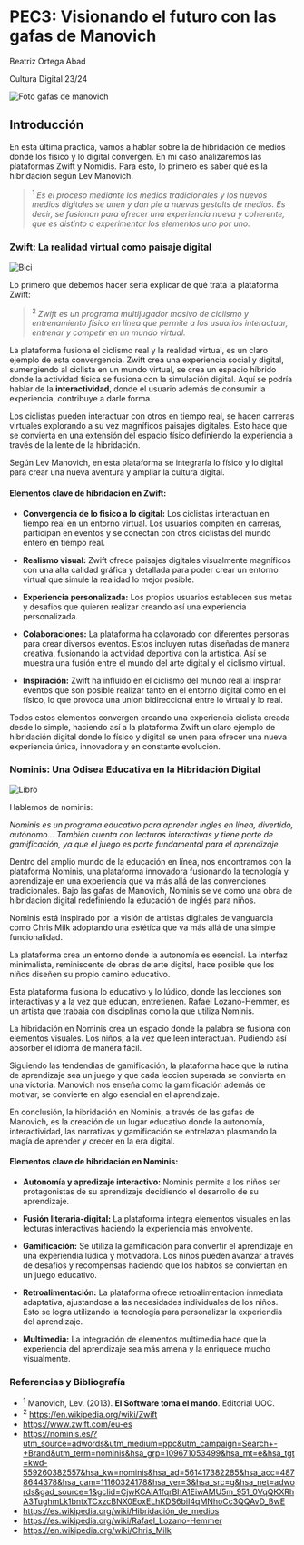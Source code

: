 # PEC3: Visionando el futuro con las gafas de Manovich 

Beatriz Ortega Abad

Cultura Digital 23/24


![Foto gafas de manovich](https://img.freepik.com/foto-gratis/lente-anteojos-refleja-moda-ilustracion-tecnologia-moderna-generada-ia_188544-19654.jpg?w=2000&t=st=1702832735~exp=1702833335~hmac=1f4fc66e18ca6f7ef5a6ededb2bea80e05a5fc099bd554b9f7f8c60a391774f4)

## Introducción 

En esta última practica, vamos a hablar sobre la de hibridación de medios donde los fisico y lo digital convergen. En mi caso analizaremos las plataformas Zwift y Nomidis.
Para esto, lo primero es saber qué es la hibridación según Lev Manovich. 
> <sup>1 </sup> *Es el proceso mediante los medios tradicionales y los nuevos medios digitales se unen y dan pie a nuevas gestalts de medios. Es decir, se fusionan para ofrecer una experiencia nueva y coherente, que es distinto a experimentar los elementos uno por uno.*


### Zwift: La realidad virtual como paisaje digital

![Bici](https://img.freepik.com/foto-gratis/mujer-ciclista-profesional_23-2149703297.jpg?w=2000&t=st=1702837231~exp=1702837831~hmac=99778b4a0ae2b23639c90e8f1b400d1ce071c87590e5d2a5ee7cf5099e0153d5)


Lo primero que debemos hacer sería explicar de qué trata la plataforma Zwift:

> <sup>2 </sup> *Zwift es un programa multijugador masivo de ciclismo y entrenamiento físico en línea que permite a los usuarios interactuar, entrenar y competir en un mundo virtual.*

La plataforma fusiona el ciclismo real y la realidad virtual, es un claro ejemplo de esta convergencia.
Zwift crea una experiencia social y digital, sumergiendo al ciclista en un mundo virtual, se crea un espacio híbrido donde la actividad física se fusiona con la simulación digital. Aquí se podría hablar de la **interactividad**, donde el usuario además de consumir la experiencia, contribuye a darle forma.

Los ciclistas pueden interactuar con otros en tiempo real, se hacen carreras virtuales explorando a su vez magníficos paisajes digitales. Esto hace que se convierta en una extensión del espacio físico definiendo la experiencia a través de la lente de la hibridación.

Según Lev Manovich, en esta plataforma se integraría lo físico y lo digital para crear una nueva aventura y ampliar la cultura digital.

#### Elementos clave de hibridación en Zwift: 
+ **Convergencia de lo fisico a lo digital:**
  Los ciclistas interactuan en tiempo real en un entorno virtual.
  Los usuarios compiten en carreras, participan en eventos y se conectan con otros ciclistas del mundo entero en tiempo real.
  
+ **Realismo visual:**
  Zwift ofrece paisajes digitales visualmente magníficos con una alta calidad gráfica y detallada para poder crear un entorno virtual que simule la realidad lo mejor posible.

+ **Experiencia personalizada:**
  Los propios usuarios establecen sus metas y desafios que quieren realizar creando así una experiencia personalizada.

+ **Colaboraciones:**
  La plataforma ha colavorado con diferentes personas para crear diversos eventos. Estos incluyen rutas diseñadas de manera creativa, fusionando la actividad deportiva con la artística. Así se muestra una fusión entre el mundo del arte digital y el ciclismo virtual.

+ **Inspiración:**
  Zwift ha influido en el ciclismo del mundo real al inspirar eventos que son posible realizar tanto en el entorno digital como en el físico, lo que provoca una union bidireccional entre lo virtual y lo real.


Todos estos elementos convergen creando una experiencia ciclista creada desde lo simple, haciendo así a la plataforma Zwift un claro ejemplo de hibridación digital donde lo físico y digital se unen para ofrecer una nueva experiencia única, innovadora y en constante evolución.

### Nominis: Una Odisea Educativa en la Hibridación Digital

![Libro](https://img.freepik.com/foto-gratis/libro-abierto-escena-cuento-hadas_52683-107842.jpg?w=2000&t=st=1702924045~exp=1702924645~hmac=26a87789e97ee5d6964067b7646f0ffa43523cde4a2e204a27847f41aa2f2445)

Hablemos de nominis:

*Nominis es un programa educativo para aprender ingles en línea, divertido, autónomo... También cuenta con lecturas interactivas y tiene parte de gamificación, ya que el juego es parte fundamental para el aprendizaje.*

Dentro del amplio mundo de la educación en línea, nos encontramos con la plataforma Nominis, una plataforma innovadora fusionando la tecnología y aprendizaje en una experiencia que va más allá de las convenciones tradicionales. Bajo las gafas de Manovich, Nominis se ve como una obra de hibridacion digital redefiniendo la educación de inglés para niños.

Nominis está inspirado por la visión de artistas digitales de vanguarcia como Chris Milk adoptando una estética que va más allá de una simple funcionalidad.

La plataforma crea un entorno donde la autonomía es esencial. La interfaz minimalista, reminiscente de obras de arte digitsl, hace posible que los niños diseñen su propio camino educativo.

Esta plataforma fusiona lo educativo y lo lúdico, donde las lecciones son interactivas y a la vez que educan, entretienen. Rafael Lozano-Hemmer, es un artista que trabaja con disciplinas como la que utiliza Nominis.

La hibridación en Nominis crea un espacio donde la palabra se fusiona con elementos visuales. Los niños, a la vez que leen interactuan. Pudiendo así absorber el idioma de manera fácil. 

Siguiendo las tendendias de gamificación, la plataforma hace que la rutina de aprendizaje sea un juego y que cada leccion superada se convierta en una victoria. Manovich nos enseña como la gamificación además de motivar, se convierte en algo esencial en el aprendizaje.

En conclusión, la hibridación en Nominis, a través de las gafas de Manovich, es la creación de un lugar educativo donde la autonomía, interactividad, las narrativas y gamificación se entrelazan plasmando la magía de aprender y crecer en la era digital.

#### Elementos clave de hibridación en Nominis:

+ **Autonomía y apredizaje interactivo:**
  Nominis permite a los niños ser protagonistas de su aprendizaje decidiendo el desarrollo de su aprendizaje.

+ **Fusión literaria-digital:**
  La plataforma integra elementos visuales en las lecturas interactivas haciendo la experiencia más envolvente.
  
+ **Gamificación:**
  Se utiliza la gamificación para convertir el aprendizaje en una experiendia lúdica y motivadora. Los niños pueden avanzar a través de desafios y recompensas haciendo que los habitos se conviertan en un juego educativo.
  
+ **Retroalimentación:**
  La plataforma ofrece retroalimentacion inmediata adaptativa, ajustandose a las necesidades individuales de los niños. Esto se logra utilizando la tecnología para personalizar la experiendia del aprendizaje.
  
+ **Multimedia:**
  La integración de elementos multimedia hace que la experiencia del aprendizaje sea más amena y la enriquece mucho visualmente.



### Referencias y Bibliografía

* <sup>1</sup> Manovich, Lev. (2013). **El Software toma el mando**. Editorial UOC.
* <sup>2</sup> https://en.wikipedia.org/wiki/Zwift
* https://www.zwift.com/eu-es
* https://nominis.es/?utm_source=adwords&utm_medium=ppc&utm_campaign=Search+-+Brand&utm_term=nominis&hsa_grp=109671053499&hsa_mt=e&hsa_tgt=kwd-559260382557&hsa_kw=nominis&hsa_ad=561417382285&hsa_acc=4878644378&hsa_cam=11160324178&hsa_ver=3&hsa_src=g&hsa_net=adwords&gad_source=1&gclid=CjwKCAiA1fqrBhA1EiwAMU5m_951_0VqQKXRhA3TughmLk1bntxTCxzcBNX0EoxELhKDS6biI4qMNhoCc3QQAvD_BwE
* https://es.wikipedia.org/wiki/Hibridación_de_medios
* https://es.wikipedia.org/wiki/Rafael_Lozano-Hemmer
* https://en.wikipedia.org/wiki/Chris_Milk

